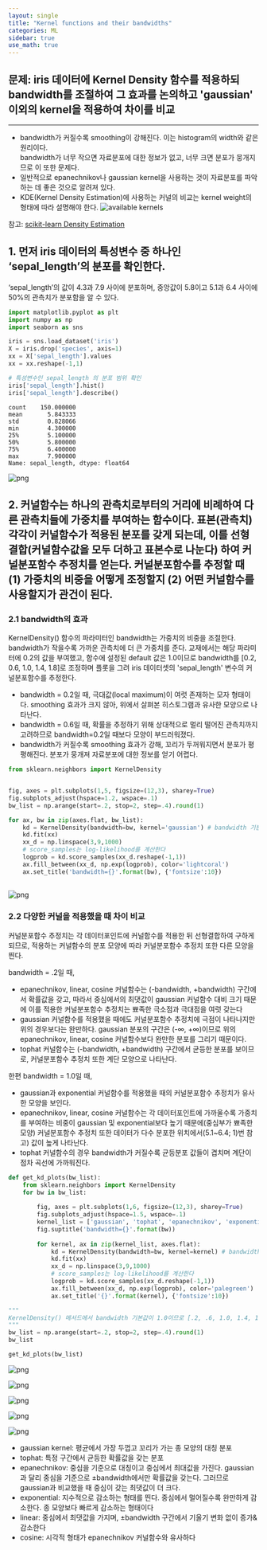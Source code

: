 ```yaml
---
layout: single
title: "Kernel functions and their bandwidths"
categories: ML
sidebar: true
use_math: true
---
```

## 문제: iris 데이터에 Kernel Density 함수를 적용하되 bandwidth를 조절하여 그 효과를 논의하고 'gaussian' 이외의 kernel을 적용하여 차이를 비교
---
- bandwidth가 커질수록 smoothing이 강해진다. 이는 histogram의 width와 같은 원리이다. <br>
bandwidth가 너무 작으면 자료분포에 대한 정보가 없고, 너무 크면 분포가 뭉개지므로 이 또한 문제다.
- 일반적으로 epanechnikov나 gaussian kernel을 사용하는 것이 자료분포를 파악하는 데 좋은 것으로 알려져 있다.
- KDE(Kernel Density Estimation)에 사용하는 커널의 비교는 kernel weight의 형태에 따라 설명해야 한다.
![available kernels](https://scikit-learn.org/stable/_images/sphx_glr_plot_kde_1d_002.png)

참고: [scikit-learn Density Estimation](https://scikit-learn.org/stable/modules/density.html)

## 1. 먼저 iris 데이터의 특성변수 중 하나인 ‘sepal_length’의 분포를 확인한다. 
‘sepal_length’의 값이 4.3과 7.9 사이에 분포하며, 중앙값이 5.8이고 5.1과 6.4 사이에 50%의 관측치가 분포함을 알 수 있다.


```python
import matplotlib.pyplot as plt
import numpy as np
import seaborn as sns

iris = sns.load_dataset('iris')
X = iris.drop('species', axis=1)
xx = X['sepal_length'].values
xx = xx.reshape(-1,1)

# 특성변수인 sepal_length 의 분포 범위 확인 
iris['sepal_length'].hist()
iris['sepal_length'].describe()
```




    count    150.000000
    mean       5.843333
    std        0.828066
    min        4.300000
    25%        5.100000
    50%        5.800000
    75%        6.400000
    max        7.900000
    Name: sepal_length, dtype: float64




    
![png](/images/m1/a4_2/output_2_1.png)
    


## 2. 커널함수는 하나의 관측치로부터의 거리에 비례하여 다른 관측치들에 가중치를 부여하는 함수이다. 표본(관측치) 각각이 커널함수가 적용된 분포를 갖게 되는데, 이를 선형결합(커널함수값을 모두 더하고 표본수로 나눈다) 하여 커널분포함수 추정치를 얻는다. 커널분포함수를 추정할 때 (1) 가중치의 비중을 어떻게 조정할지 (2) 어떤 커널함수를 사용할지가 관건이 된다.

### 2.1 bandwidth의 효과
KernelDensity() 함수의 파라미터인 bandwidth는 가중치의 비중을 조절한다. bandwidth가 작을수록 가까운 관측치에 더 큰 가중치를 준다. 교재에서는 해당 파라미터에 0.2의 값을 부여했고, 함수에 설정된 default 값은 1.0이므로 bandwidth를 [0.2, 0.6, 1.0, 1.4, 1.8]로 조정하며 플롯을 그려 iris 데이터셋의 'sepal_length' 변수의 커널분포함수를 추정한다. 
-	bandwidth = 0.2일 때, 극대값(local maximum)이 여럿 존재하는 모자 형태이다. smoothing 효과가 크지 않아, 위에서 살펴본 히스토그램과 유사한 모양으로 나타난다.
-	bandwidth = 0.6일 때, 확률을 추정하기 위해 상대적으로 멀리 떨어진 관측치까지 고려하므로 bandwidth=0.2일 때보다 모양이 부드러워졌다.
-	bandwidth가 커질수록 smoothing 효과가 강해, 꼬리가 두꺼워지면서 분포가 평평해진다. 분포가 뭉개져 자료분포에 대한 정보를 얻기 어렵다. 



```python
from sklearn.neighbors import KernelDensity


fig, axes = plt.subplots(1,5, figsize=(12,3), sharey=True)
fig.subplots_adjust(hspace=1.2, wspace=.1)
bw_list = np.arange(start=.2, stop=2, step=.4).round(1)

for ax, bw in zip(axes.flat, bw_list):
    kd = KernelDensity(bandwidth=bw, kernel='gaussian') # bandwidth 기본값은 1.0
    kd.fit(xx)
    xx_d = np.linspace(3,9,1000)
    # score_samples는 log-likelihood를 계산한다
    logprob = kd.score_samples(xx_d.reshape(-1,1))
    ax.fill_between(xx_d, np.exp(logprob), color='lightcoral')
    ax.set_title('bandwidth={}'.format(bw), {'fontsize':10})
    
```


    
![png](/images/m1/a4_2/output_4_0.png)
    


### 2.2 다양한 커널을 적용했을 때 차이 비교

커널분포함수 추정치는 각 데이터포인트에 커널함수를 적용한 뒤 선형결합하여 구하게 되므로, 적용하는 커널함수의 분포 모양에 따라 커널분포함수 추정치 또한 다른 모양을 띈다. 

bandwidth = .2일 때,

- epanechnikov, linear, cosine 커널함수는 (-bandwidth, +bandwidth) 구간에서 확률값을 갖고, 따라서 중심에서의 최댓값이 gaussian 커널함수 대비 크기 때문에 이를 적용한 커널분포함수 추정치는 뾰족한 극소점과 극대점을 여럿 갖는다
- gaussian 커널함수를 적용했을 때에도 커널분포함수 추정치에 극점이 나타나지만 위의 경우보다는 완만하다. gaussian 분포의 구간은 (-∞, +∞)이므로 위의 epanechnikov, linear, cosine  커널함수보다 완만한 분포를 그리기 때문이다. 
- tophat 커널함수는 (-bandwidth, +bandwidth) 구간에서 균등한 분포를 보이므로, 커널분포함수 추정치 또한 계단 모양으로 나타난다.


한편 bandwidth = 1.0일 때,
-	gaussian과 exponential 커널함수를 적용했을 때의 커널분포함수 추정치가 유사한 모양을 보인다.
-	epanechnikov, linear, cosine 커널함수는 각 데이터포인트에 가까울수록 가중치를 부여하는 비중이 gaussian 및  exponential보다 높기 때문에(중심부가 뾰족한 모양) 커널분포함수 추정치 또한 데이터가 다수 분포한 위치에서(5.1~6.4; 1\)번 참고\) 값이 높게 나타난다. 
-	tophat 커널함수의 경우 bandwidth가 커질수록 균등분포 값들이 겹치며 계단이 점차 곡선에 가까워진다.



```python
def get_kd_plots(bw_list):
    from sklearn.neighbors import KernelDensity
    for bw in bw_list:
    
        fig, axes = plt.subplots(1,6, figsize=(12,3), sharey=True)
        fig.subplots_adjust(hspace=1.5, wspace=.1)
        kernel_list = ['gaussian', 'tophat', 'epanechnikov', 'exponential', 'linear', 'cosine']
        fig.suptitle('bandwidth={}'.format(bw))
        
        for kernel, ax in zip(kernel_list, axes.flat):
            kd = KernelDensity(bandwidth=bw, kernel=kernel) # bandwidth 기본값은 1.0
            kd.fit(xx)
            xx_d = np.linspace(3,9,1000)
            # score_samples는 log-likelihood를 계산한다
            logprob = kd.score_samples(xx_d.reshape(-1,1))
            ax.fill_between(xx_d, np.exp(logprob), color='palegreen')
            ax.set_title('{}'.format(kernel), {'fontsize':10})

```


```python
"""
KernelDensity() 메서드에서 bandwidth 기본값이 1.0이므로 [.2, .6, 1.0, 1.4, 1.8]로 리스트를 만든다
"""
bw_list = np.arange(start=.2, stop=2, step=.4).round(1)
bw_list

get_kd_plots(bw_list)
```


    
![png](/images/m1/a4_2/output_7_0.png)
    



    
![png](/images/m1/a4_2/output_7_1.png)
    



    
![png](/images/m1/a4_2/output_7_2.png)
    



    
![png](/images/m1/a4_2/output_7_3.png)
    



    
![png](/images/m1/a4_2/output_7_4.png)
    


- gaussian kernel: 평균에서 가장 두껍고 꼬리가 가는 종 모양의 대칭 분포
- tophat: 특정 구간에서 균등한 확률값을 갖는 분포
- epanechnikov: 중심을 기준으로 대칭이고 중심에서 최대값을 가진다. gaussian과 달리 중심을 기준으로 ±bandwidth에서만 확률값을 갖는다. 그러므로 gaussian과 비교했을 때 중심이 갖는 최댓값이 더 크다. 
- exponential: 지수적으로 감소하는 형태를 띈다. 중심에서 멀어질수록 완만하게 감소한다. 종 모양보다 빠르게 감소하는 형태이다
- linear: 중심에서 최댓값을 가지며, ±bandwidth 구간에서 기울기 변화 없이 증가&감소한다
- cosine: 시각적 형태가 epanechnikov 커널함수와 유사하다


